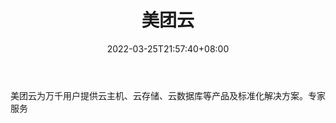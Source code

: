 ﻿---
weight: 
title: "美团云"
description: "美团云为万千用户提供云主机、云存储、云数据库等产品及标准化解决方案。专家服务"
date: 2022-03-25T21:57:40+08:00
lastmod: 2022-03-25T16:45:40+08:00
draft: false
authors: ["Metabd"]
featuredImage: "596.jpg"
link: "https://www.mtyun.com/"
tags: ["美团云","云计算"]
categories: ["navigation"]
navigation: ["云计算"]
lightgallery: true
toc: true
pinned: false
recommend: false
recommend1: false
---
美团云为万千用户提供云主机、云存储、云数据库等产品及标准化解决方案。专家服务
